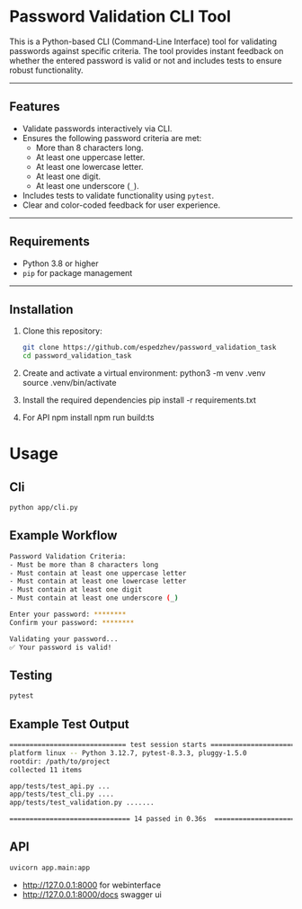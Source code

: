 # Password Validation CLI Tool

This is a Python-based CLI (Command-Line Interface) tool for validating passwords against specific criteria. The tool provides instant feedback on whether the entered password is valid or not and includes tests to ensure robust functionality.

---

## Features

- Validate passwords interactively via CLI.
- Ensures the following password criteria are met:
  - More than 8 characters long.
  - At least one uppercase letter.
  - At least one lowercase letter.
  - At least one digit.
  - At least one underscore (`_`).
- Includes tests to validate functionality using `pytest`.
- Clear and color-coded feedback for user experience.

---

## Requirements

- Python 3.8 or higher
- `pip` for package management

---

## Installation

1. Clone this repository:
   ```bash
   git clone https://github.com/espedzhev/password_validation_task
   cd password_validation_task
   
2. Create and activate a virtual environment:
   python3 -m venv .venv 
   source .venv/bin/activate

3. Install the required dependencies
   pip install -r requirements.txt

4. For API
   npm install
   npm run build:ts

# Usage
## Cli

```bash
python app/cli.py
```

## Example Workflow

```bash
Password Validation Criteria:
- Must be more than 8 characters long
- Must contain at least one uppercase letter
- Must contain at least one lowercase letter
- Must contain at least one digit
- Must contain at least one underscore (_)

Enter your password: ********
Confirm your password: ********

Validating your password...
✅ Your password is valid!
```

## Testing
```bash
pytest
```

## Example Test Output
```bash
============================= test session starts ==============================
platform linux -- Python 3.12.7, pytest-8.3.3, pluggy-1.5.0
rootdir: /path/to/project
collected 11 items

app/tests/test_api.py ...                                              [ 21%]
app/tests/test_cli.py ....                                             [ 50%]
app/tests/test_validation.py .......                                   [100%]

============================== 14 passed in 0.36s  ===============================

```

## API
```bash
uvicorn app.main:app
```
- http://127.0.0.1:8000 for webinterface
- http://127.0.0.1:8000/docs swagger ui
